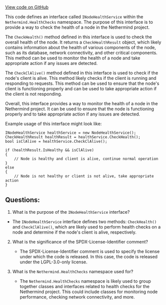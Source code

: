 [View code on GitHub](https://github.com/nethermindeth/nethermind/Nethermind.HealthChecks/INodeHealthService.cs)

This code defines an interface called `INodeHealthService` within the `Nethermind.HealthChecks` namespace. The purpose of this interface is to provide a way to check the health of a node in the Nethermind project. 

The `CheckHealth()` method defined in this interface is used to check the overall health of the node. It returns a `CheckHealthResult` object, which likely contains information about the health of various components of the node, such as its database, network connectivity, and other critical components. This method can be used to monitor the health of a node and take appropriate action if any issues are detected.

The `CheckClAlive()` method defined in this interface is used to check if the node's client is alive. This method likely checks if the client is running and responding to requests. This method can be used to ensure that the node's client is functioning properly and can be used to take appropriate action if the client is not responding.

Overall, this interface provides a way to monitor the health of a node in the Nethermind project. It can be used to ensure that the node is functioning properly and to take appropriate action if any issues are detected. 

Example usage of this interface might look like:

```
INodeHealthService healthService = new NodeHealthService();
CheckHealthResult healthResult = healthService.CheckHealth();
bool isClAlive = healthService.CheckClAlive();

if (healthResult.IsHealthy && isClAlive)
{
    // Node is healthy and client is alive, continue normal operation
}
else
{
    // Node is not healthy or client is not alive, take appropriate action
}
```
## Questions: 
 1. What is the purpose of the `INodeHealthService` interface?
   - The `INodeHealthService` interface defines two methods: `CheckHealth()` and `CheckClAlive()`, which are likely used to perform health checks on a node and determine if the node's client is alive, respectively.

2. What is the significance of the SPDX-License-Identifier comment?
   - The SPDX-License-Identifier comment is used to specify the license under which the code is released. In this case, the code is released under the LGPL-3.0-only license.

3. What is the `Nethermind.HealthChecks` namespace used for?
   - The `Nethermind.HealthChecks` namespace is likely used to group together classes and interfaces related to health checks for the Nethermind project. This could include classes for monitoring node performance, checking network connectivity, and more.